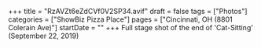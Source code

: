 +++
title = "RzAVZt6eZdCVf0V2SP34.avif"
draft = false
tags = ["Photos"]
categories = ["ShowBiz Pizza Place"]
pages = ["Cincinnati, OH (8801 Colerain Ave)"]
startDate = ""
+++
Full stage shot of the end of 'Cat-Sitting' (September 22, 2019)
